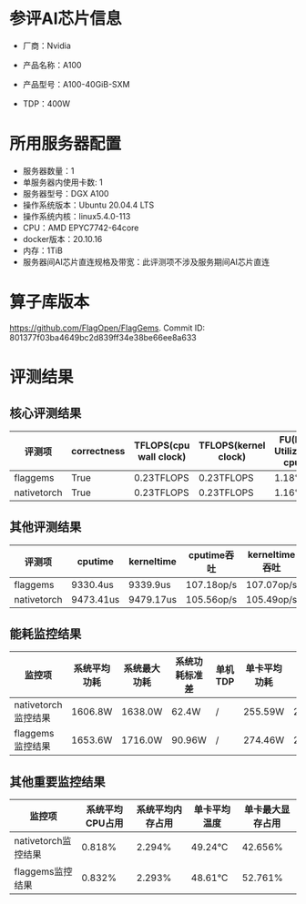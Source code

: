 # 参评AI芯片信息

* 厂商：Nvidia

* 产品名称：A100
* 产品型号：A100-40GiB-SXM
* TDP：400W

# 所用服务器配置

* 服务器数量：1
* 单服务器内使用卡数: 1
* 服务器型号：DGX A100
* 操作系统版本：Ubuntu 20.04.4 LTS
* 操作系统内核：linux5.4.0-113
* CPU：AMD EPYC7742-64core
* docker版本：20.10.16
* 内存：1TiB
* 服务器间AI芯片直连规格及带宽：此评测项不涉及服务期间AI芯片直连

# 算子库版本

https://github.com/FlagOpen/FlagGems. Commit ID: 801377f03ba4649bc2d839ff34e38be66ee8a633

# 评测结果

## 核心评测结果

| 评测项  | correctness | TFLOPS(cpu wall clock) | TFLOPS(kernel clock) | FU(FLOPS Utilization)-cputime | FU-kerneltime |
| ---- | -------------- | -------------- | ------------ | ------ | ----- |
| flaggems | True    | 0.23TFLOPS       | 0.23TFLOPS        | 1.18% | 1.18% |
| nativetorch | True    | 0.23TFLOPS      | 0.23TFLOPS      | 1.16%      | 1.16%    |

## 其他评测结果

| 评测项  | cputime | kerneltime | cputime吞吐 | kerneltime吞吐 | 无预热时延 | 预热后时延 |
| ---- | -------------- | -------------- | ------------ | ------------ | -------------- | -------------- | 
| flaggems | 9330.4us       | 9339.9us        | 107.18op/s | 107.07op/s | 2090310.02us | 9424.17us |
| nativetorch | 9473.41us       | 9479.17us        | 105.56op/s | 105.49op/s | 28999.91us | 9502.91us |

## 能耗监控结果

| 监控项  | 系统平均功耗  | 系统最大功耗  | 系统功耗标准差 | 单机TDP | 单卡平均功耗 | 单卡最大功耗 | 单卡功耗标准差 | 单卡TDP |
| ---- | ------- | ------- | ------- | ----- | ------------ | ------------ | ------------- | ----- |
| nativetorch监控结果 | 1606.8W | 1638.0W | 62.4W   | /     | 255.59W       | 259.0W      | 2.14W        | 400W  |
| flaggems监控结果 | 1653.6W | 1716.0W | 90.96W   | /     | 274.46W       | 279.0W      | 1.98W        | 400W  |

## 其他重要监控结果

| 监控项  | 系统平均CPU占用 | 系统平均内存占用 | 单卡平均温度 | 单卡最大显存占用 |
| ---- | --------- | -------- | ------------ | -------------- |
| nativetorch监控结果 | 0.818%    | 2.294%   | 49.24°C       | 42.656%        |
| flaggems监控结果 | 0.832%    | 2.293%   | 48.61°C       | 52.761%        |
